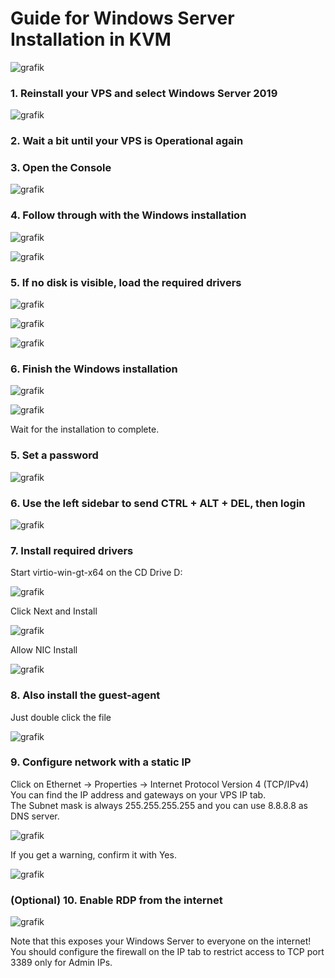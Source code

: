 # Guide for Windows Server Installation in KVM

![grafik](https://github.com/100UP/windows-install/assets/57064488/71a3e599-df17-486a-96eb-b301dd2ffb31)

### 1. Reinstall your VPS and select Windows Server 2019

![grafik](https://github.com/100UP/windows-install/assets/57064488/38ef5471-dcfd-48a4-8b47-ea88e131bac1)

### 2. Wait a bit until your VPS is Operational again

### 3. Open the Console

![grafik](https://github.com/100UP/windows-install/assets/57064488/c5170cbc-a6c6-45a9-8639-e483477d5b78)

### 4. Follow through with the Windows installation

![grafik](https://github.com/100UP/windows-install/assets/57064488/98604c32-92c3-49f0-a829-646442eeaa82)

![grafik](https://github.com/100UP/windows-install/assets/57064488/d80728f4-b592-4967-90ca-c43d4f9c58eb)

### 5. If no disk is visible, load the required drivers

![grafik](https://github.com/100UP/windows-install/assets/57064488/23c8fd3b-aa70-4165-bb01-39125245eb47)

![grafik](https://github.com/100UP/windows-install/assets/57064488/a53d039b-07ad-41cd-ba01-ed3b113033f0)

![grafik](https://github.com/100UP/windows-install/assets/57064488/8b722713-735b-485c-b287-a535a43d8d1c)

### 6. Finish the Windows installation

![grafik](https://github.com/100UP/windows-install/assets/57064488/27ccd441-6d2a-4a99-b19e-b9a9f457ed4d)

![grafik](https://github.com/100UP/windows-install/assets/57064488/f3f79efe-79a7-4d2a-b524-45d271ac594b)

Wait for the installation to complete.

### 5. Set a password

![grafik](https://github.com/100UP/windows-install/assets/57064488/dfe984d9-7da4-4d8f-8d92-d090016f8e9a)

### 6. Use the left sidebar to send CTRL + ALT + DEL, then login

![grafik](https://github.com/100UP/windows-install/assets/57064488/7754c01c-4c4d-4f9d-ade8-bbbaf179749a)

### 7. Install required drivers

Start virtio-win-gt-x64 on the CD Drive D:

![grafik](https://github.com/100UP/windows-install/assets/57064488/d3e62ff4-41be-4c21-ae0f-44e4f1bc6420)

Click Next and Install

![grafik](https://github.com/100UP/windows-install/assets/57064488/43485cb3-9a27-4cd3-873a-ab42b47fff71)

Allow NIC Install

![grafik](https://github.com/100UP/windows-install/assets/57064488/7e6cba76-907f-4355-b17d-3051616b848f)

### 8. Also install the guest-agent

Just double click the file

![grafik](https://github.com/100UP/windows-install/assets/57064488/e8244f64-0de1-494c-b3cf-0ecfb8dc6ce3)

### 9. Configure network with a static IP

Click on Ethernet -> Properties -> Internet Protocol Version 4 (TCP/IPv4)  
You can find the IP address and gateways on your VPS IP tab.  
The Subnet mask is always 255.255.255.255 and you can use 8.8.8.8 as DNS server.

![grafik](https://github.com/100UP/windows-install/assets/57064488/9c43f3d0-f365-48ed-9faa-0d1b6979676a)

If you get a warning, confirm it with Yes.

![grafik](https://github.com/100UP/windows-install/assets/57064488/45a47c3a-365f-4353-8265-8bab1e47da6e)

### (Optional) 10. Enable RDP from the internet

![grafik](https://github.com/100UP/windows-install/assets/57064488/e8f46d35-ae9a-47c2-9410-bedd85fd0e06)

Note that this exposes your Windows Server to everyone on the internet!  
You should configure the firewall on the IP tab to restrict access to TCP port 3389 only for Admin IPs.
